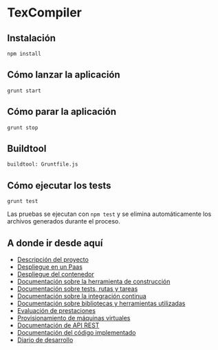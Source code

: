 <!-- home.md -->

# TexCompiler

## Instalación
```
npm install 
```

## Cómo lanzar la aplicación
```
grunt start
```

## Cómo parar la aplicación
```
grunt stop
```

## Buildtool
```
buildtool: Gruntfile.js
```


## Cómo ejecutar los tests
```
grunt test
```
Las pruebas se ejecutan con `npm test` y se elimina automáticamente los archivos generados durante el proceso.

## A donde ir desde aquí

* [Descripción del proyecto](descripcion.md)
* [Despliegue en un Paas](paas.md)
* [Despliegue del contenedor](docker.md)
* [Documentación sobre la herramienta de construcción](tools_construccion.md)
* [Documentación sobre tests, rutas y tareas](tests.md)
* [Documentación sobre la integración continua](integracion_continua.md)
* [Documentación sobre bibliotecas y herramientas utilizadas](bibtools.md)
* [Evaluación de prestaciones](eleccion_so.md)
* [Provisionamiento de máquinas virtuales](provisionamiento.md)
* [Documentación de API REST](https://vperaltac.github.io/texcompiler/apidoc/index.html)
* [Documentación del código implementado](https://vperaltac.github.io/texcompiler/docco/Gruntfile.html)
* [Diario de desarrollo](diario.md)